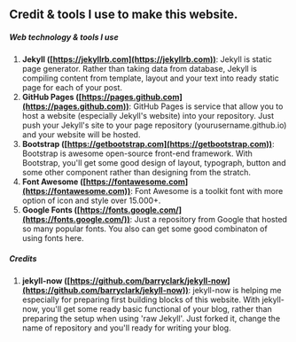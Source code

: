 ## Credit & tools I use to make this website. 

##### Web technology & tools I use
1. **Jekyll ([https://jekyllrb.com](https://jekyllrb.com))**: Jekyll is static page generator. Rather than taking data from database, Jekyll is compiling content from template, layout and your text into ready static page for each of your post. 
2. **GitHub Pages ([https://pages.github.com](https://pages.github.com))**: GitHub Pages is service that allow you to host a website (especially Jekyll's website) into your repository. Just push your Jekyll's site to your page repository (yourusername.github.io) and your website will be hosted. 
3. **Bootstrap ([https://getbootstrap.com](https://getbootstrap.com))**: Bootstrap is awesome open-source front-end framework. With Bootstrap, you'll get some good design of layout, typograph, button and some other component rather than designing from the stratch.
4. **Font Awesome ([https://fontawesome.com](https://fontawesome.com))**: Font Awesome is a toolkit font with more option of icon and style over 15.000+. 
5. **Google Fonts ([https://fonts.google.com/](https://fonts.google.com/))**: Just a repository from Google that hosted so many popular fonts. You also can get some good combinaton of using fonts here.

##### Credits 
1. **jekyll-now ([https://github.com/barryclark/jekyll-now](https://github.com/barryclark/jekyll-now))**: jekyll-now is helping me especially for preparing first building blocks of this website. With jekyll-now, you'll get some ready basic functional of your blog, rather than preparing the setup when using 'raw Jekyll'. Just forked it, change the name of repository and you'll ready for writing your blog.